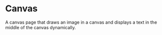 # Canvas
 A canvas page that draws an image in a canvas and displays a text in the middle of the canvas dynamically.
